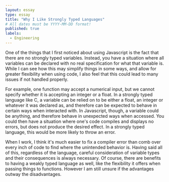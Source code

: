 ```yaml
---
layout: essay
type: essay
title: "Why I Like Strongly Typed Languages"
# All dates must be YYYY-MM-DD format!
published: true
labels:
  - Engineering
---
```



  One of the things that I first noticed about using Javascript is the fact that there are no strongly typed variables. Instead, you have a situation where all variables can be declared with no real specification for what that variable is. While I can see how this may simplify things in some ways, and allow for greater flexibility when using code, I also feel that this could lead to many issues if not handled properly. 

  For example, one function may accept a numerical input, but we cannot specify whether it is accepting an integer or a float. In a strongly typed language like C, a variable can be relied on to be either a float, an integer or whatever it was declared as, and therefore can be expected to behave in certain ways when interacted with. In Javascript, though, a variable could be anything, and therefore behave in unexpected ways when accessed. You could then have a situation where one's code compiles and displays no errors, but does not produce the desired effect. In a strongly typed language, this would be more likely to throw an error. 
  
  When I work, I think it's much easier to fix a compiler error than comb over every inch of code to find where the unintended behavior is. Having said all of this, regardless of the language, careful consideration of variable types and their consequences is always necessary. Of course, there are benefits to having a weakly typed language as well, like the flexibility it offers when passing things to functions. However I am still unsure if the advantages outway the disadvantages.

